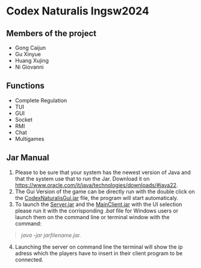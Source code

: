
# Codex Naturalis Ingsw2024

## Members of the project
- Gong Caijun
- Gu Xinyue
- Huang Xujing
- Ni Giovanni



## Functions
- Complete Regulation
- TUI
- GUI
- Socket
- RMI
- Chat
- Multigames

## Jar Manual

 1. Please to be sure that your system has the newest version of Java and that the system use that to run the Jar. Download it on https://www.oracle.com/it/java/technologies/downloads/#java22.
 2. The Gui Version of the game can be directly run with the double click on the [CodexNaturalisGui.jar](CodexNaturalis/deliverables/final/jar/CodexNaturalisGUI.jar) file, the program will start automaticaly.
 3. To launch the [Server.jar](CodexNaturalis/deliverables/final/jar/Server.jar) and the [MainClient.jar](CodexNaturalis/deliverables/final/jar/MainClient.jar) with the UI selection please run it with the  corrisponding *.bat* file for Windows users or  launch them on the command line or terminal window with the command:

>  *java -jar jarfilename.jar.*
4. Launching the server on command line the terminal will show the ip adress which the players have to insert in their client program to be connected.

 
